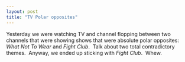 ```yaml
---
layout: post
title: "TV Polar opposites"
---
```


<p>Yesterday we were watching TV and channel flopping between two channels that were showing shows that were absolute polar opposites:&nbsp; <em>What Not To Wear</em> and <em>Fight Club</em>.&nbsp; Talk about two total contradictory themes.&nbsp; Anyway, we ended up sticking with <em>Fight Club</em>.&nbsp; Whew.</p> 
